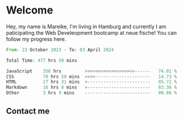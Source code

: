 # Welcome

Hey, my name is Mareike, I'm living in Hamburg and currently I am paticipating the Web Develeopment bootcamp at neue fische!
You can follow my progress here.

<!--START_SECTION:waka-->

```rust
From: 23 October 2023 - To: 03 April 2024

Total Time: 477 hrs 50 mins

JavaScript    356 hrs         >>>>>>>>>>>>>>>>>>>------   74.01 %
CSS           70 hrs 50 mins  >>>>---------------------   14.73 %
HTML          27 hrs 31 mins  >------------------------   05.72 %
Markdown      16 hrs 8 mins   >------------------------   03.36 %
Other         3 hrs 9 mins    -------------------------   00.66 %
```

<!--END_SECTION:waka-->

## Contact me




